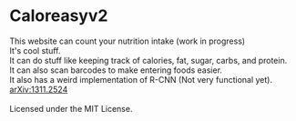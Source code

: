 # Caloreasyv2
This website can count your nutrition intake (work in progress) <br>
It's cool stuff.<br>
It can do stuff like keeping track of calories, fat, sugar, carbs, and protein.<br>
It can also scan barcodes to make entering foods easier.<br>
It also has a weird implementation of R-CNN (Not very functional yet). [arXiv:1311.2524](https://arxiv.org/abs/1311.2524) <br>
<br>
Licensed under the MIT License.
